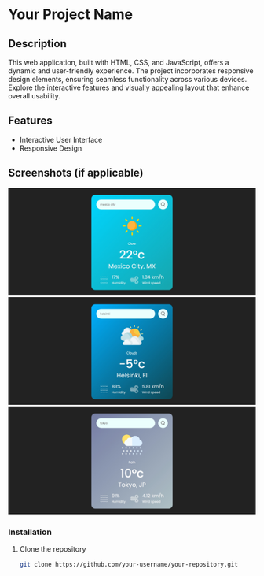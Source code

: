# Your Project Name

## Description

This web application, built with HTML, CSS, and JavaScript, offers a dynamic and user-friendly experience. The project incorporates responsive design elements, ensuring seamless functionality across various devices. Explore the interactive features and visually appealing layout that enhance overall usability.

## Features

- Interactive User Interface
- Responsive Design

## Screenshots (if applicable)

![Screenshot](https://raw.githubusercontent.com/HecNajera/How-is-the-Weather-/main/screenshots/mexico%20city.jpg)
![Screenshot](https://raw.githubusercontent.com/HecNajera/How-is-the-Weather-/main/screenshots/helsinki.jpg)
![Screenshot](https://raw.githubusercontent.com/HecNajera/How-is-the-Weather-/main/screenshots/tokyo.jpg)

### Installation

1. Clone the repository
   ```bash
   git clone https://github.com/your-username/your-repository.git
